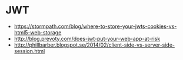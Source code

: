 # JWT

* https://stormpath.com/blog/where-to-store-your-jwts-cookies-vs-html5-web-storage
* http://blog.prevoty.com/does-jwt-put-your-web-app-at-risk
* http://phillbarber.blogspot.se/2014/02/client-side-vs-server-side-session.html
